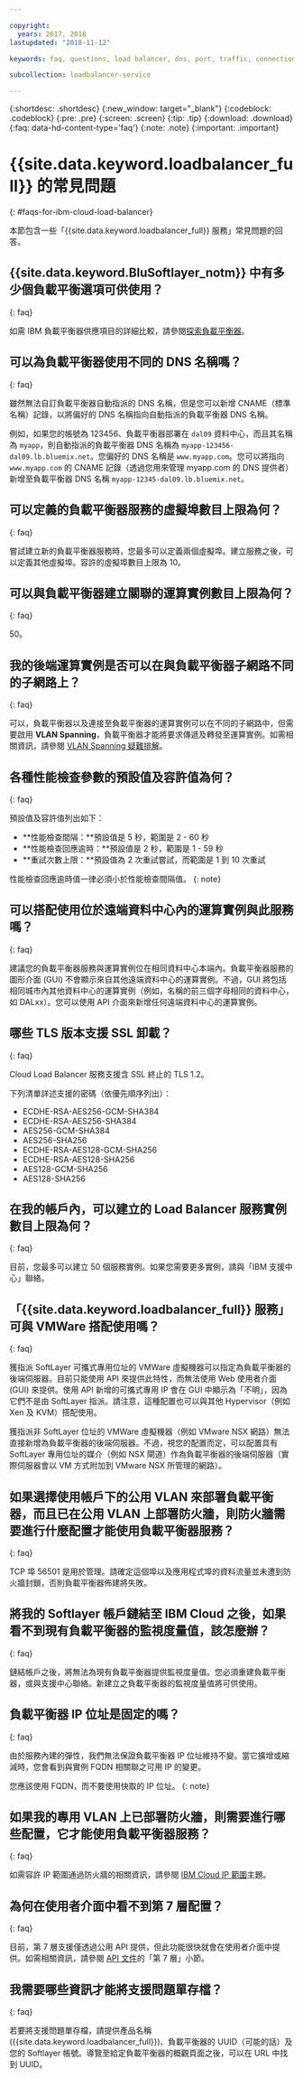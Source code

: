 ```yaml
---

copyright:
  years: 2017, 2018
lastupdated: "2018-11-12"

keywords: faq, questions, load balancer, dns, port, traffic, connection, health check, vmware, tls, ssl

subcollection: loadbalancer-service

---
```


{:shortdesc: .shortdesc}
{:new_window: target="_blank"}
{:codeblock: .codeblock}
{:pre: .pre}
{:screen: .screen}
{:tip: .tip}
{:download: .download}
{:faq: data-hd-content-type='faq'}
{:note: .note}
{:important: .important}

# {{site.data.keyword.loadbalancer_full}} 的常見問題
{: #faqs-for-ibm-cloud-load-balancer}

本節包含一些「{{site.data.keyword.loadbalancer_full}} 服務」常見問題的回答。

## {{site.data.keyword.BluSoftlayer_notm}} 中有多少個負載平衡選項可供使用？
{: faq}

如需 IBM 負載平衡器供應項目的詳細比較，請參閱[探索負載平衡器](/docs/infrastructure/loadbalancer-service?topic=loadbalancer-service-explore)。

## 可以為負載平衡器使用不同的 DNS 名稱嗎？
{: faq}

雖然無法自訂負載平衡器自動指派的 DNS 名稱，但是您可以新增 CNAME（標準名稱）記錄，以將偏好的 DNS 名稱指向自動指派的負載平衡器 DNS 名稱。

例如，如果您的帳號為 123456、負載平衡器部署在 `dal09` 資料中心，而且其名稱為 `myapp`，則自動指派的負載平衡器 DNS 名稱為 `myapp-123456-dal09.lb.bluemix.net`。您偏好的 DNS 名稱是 `www.myapp.com`。您可以將指向 `www.myapp.com` 的 CNAME 記錄（透過您用來管理 myapp.com 的 DNS 提供者）新增至負載平衡器 DNS 名稱 `myapp-12345-dal09.lb.bluemix.net`。

## 可以定義的負載平衡器服務的虛擬埠數目上限為何？
{: faq}

嘗試建立新的負載平衡器服務時，您最多可以定義兩個虛擬埠。建立服務之後，可以定義其他虛擬埠。容許的虛擬埠數目上限為 10。

## 可以與負載平衡器建立關聯的運算實例數目上限為何？
{: faq}

50。

## 我的後端運算實例是否可以在與負載平衡器子網路不同的子網路上？
{: faq}

可以，負載平衡器以及連接至負載平衡器的運算實例可以在不同的子網路中，但需要啟用 **VLAN Spanning**，負載平衡器才能將要求傳遞及轉發至運算實例。如需相關資訊，請參閱 [VLAN Spanning 疑難排解](/docs/infrastructure/loadbalancer-service?topic=loadbalancer-service-load-balancer-vlan-spanning-troubleshooting)。

## 各種性能檢查參數的預設值及容許值為何？
{: faq}

預設值及容許值列出如下：

* **性能檢查間隔：**預設值是 5 秒，範圍是 2 - 60 秒
* **性能檢查回應逾時：**預設值是 2 秒，範圍是 1 - 59 秒
* **重試次數上限：**預設值為 2 次重試嘗試，而範圍是 1 到 10 次重試

性能檢查回應逾時值一律必須小於性能檢查間隔值。
{: note}

## 可以搭配使用位於遠端資料中心內的運算實例與此服務嗎？
{: faq}

建議您的負載平衡器服務與運算實例位在相同資料中心本端內。負載平衡器服務的圖形介面 (GUI) 不會顯示來自其他遠端資料中心的運算實例。不過，GUI 將包括相同城市內其他資料中心的運算實例（例如，名稱的前三個字母相同的資料中心，如 DALxx）。您可以使用 API 介面來新增任何遠端資料中心的運算實例。

## 哪些 TLS 版本支援 SSL 卸載？
{: faq}

Cloud Load Balancer 服務支援含 SSL 終止的 TLS 1.2。

下列清單詳述支援的密碼（依優先順序列出）：  

* ECDHE-RSA-AES256-GCM-SHA384
* ECDHE-RSA-AES256-SHA384
* AES256-GCM-SHA384
* AES256-SHA256
* ECDHE-RSA-AES128-GCM-SHA256
* ECDHE-RSA-AES128-SHA256
* AES128-GCM-SHA256
* AES128-SHA256

## 在我的帳戶內，可以建立的 Load Balancer 服務實例數目上限為何？
{: faq}

目前，您最多可以建立 50 個服務實例。如果您需要更多實例，請與「IBM 支援中心」聯絡。

## 「{{site.data.keyword.loadbalancer_full}} 服務」可與 VMWare 搭配使用嗎？
{: faq}

獲指派 SoftLayer 可攜式專用位址的 VMWare 虛擬機器可以指定為負載平衡器的後端伺服器。目前只能使用 API 來提供此特性，而無法使用 Web 使用者介面 (GUI) 來提供。使用 API 新增的可攜式專用 IP 會在 GUI 中顯示為「不明」，因為它們不是由 SoftLayer 指派。請注意，這種配置也可以與其他 Hypervisor（例如 Xen 及 KVM）搭配使用。

獲指派非 SoftLayer 位址的 VMWare 虛擬機器（例如 VMware NSX 網路）無法直接新增為負載平衡器的後端伺服器。不過，視您的配置而定，可以配置具有 SoftLayer 專用位址的媒介（例如 NSX 閘道）作為負載平衡器的後端伺服器（實際伺服器會以 VM 方式附加到 VMware NSX 所管理的網路）。

## 如果選擇使用帳戶下的公用 VLAN 來部署負載平衡器，而且已在公用 VLAN 上部署防火牆，則防火牆需要進行什麼配置才能使用負載平衡器服務？
{: faq}

TCP 埠 56501 是用於管理。請確定這個埠以及應用程式埠的資料流量並未遭到防火牆封鎖，否則負載平衡器佈建將失敗。

## 將我的 Softlayer 帳戶鏈結至 IBM Cloud 之後，如果看不到現有負載平衡器的監視度量值，該怎麼辦？
{: faq}

鏈結帳戶之後，將無法為現有負載平衡器提供監視度量值。您必須重建負載平衡器，或與支援中心聯絡。新建立之負載平衡器的監視度量值將可供使用。

## 負載平衡器 IP 位址是固定的嗎？
{: faq}

由於服務內建的彈性，我們無法保證負載平衡器 IP 位址維持不變。當它擴增或縮減時，您會看到與實例 FQDN 相關聯之可用 IP 的變更。

您應該使用 FQDN，而不要使用快取的 IP 位址。
{: note}

## 如果我的專用 VLAN 上已部署防火牆，則需要進行哪些配置，它才能使用負載平衡器服務？
{: faq}

如需容許 IP 範圍通過防火牆的相關資訊，請參閱 [IBM Cloud IP 範圍](/docs/infrastructure/hardware-firewall-dedicated?topic=hardware-firewall-dedicated-ibm-cloud-ip-ranges)主題。

## 為何在使用者介面中看不到第 7 層配置？
{: faq}

目前，第 7 層支援僅透過公用 API 提供，但此功能很快就會在使用者介面中提供。如需相關資訊，請參閱 [API 文件](/docs/infrastructure/loadbalancer-service?topic=loadbalancer-service-api-reference)的「第 7 層」小節。

## 我需要哪些資訊才能將支援問題單存檔？
{: faq}

若要將支援問題單存檔，請提供產品名稱 ({{site.data.keyword.loadbalancer_full}})、負載平衡器的 UUID（可能的話）及您的 Softlayer 帳號。導覽至給定負載平衡器的概觀頁面之後，可以在 URL 中找到 UUID。
